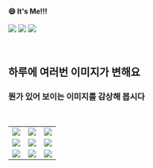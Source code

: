 <!--
#### 📫 How to reach me?
<a href="mailto:thquddnr123@gmail.com">
    <img 
        src="https://img.shields.io/badge/Gmail-d14836?style=flat-square&logo=Gmail&logoColor=white&link=mailto:thquddnr123@gmail.com"
        style="height : auto; margin-left : 60px; margin-right : 60px;"/>
</a>
-->
#### 😄 It's Me!!!

<a href="https://cybecho.notion.site/SBU-s-Archives-854ccd3338c2456a867956f26143998a" target="_blank"><img src="https://img.shields.io/badge/Portfolio-303030?style=for-the-badge&logo=Notion&logoColor=white"/></a>
<a href="https://www.instagram.com/junk_warrior_vintage/" target="_blank"><img src="https://img.shields.io/badge/@junk_warrir_vintage-E4405F?style=for-the-badge&logo=Instagram&logoColor=white"/></a>
<a href="https://www.behance.net/thquddnr125654" target="_blank"><img src="https://img.shields.io/badge/Behance-1769FF?style=for-the-badge&logo=Behance&logoColor=white"/></a>

</br>

## 하루에 여러번 이미지가 변해요
### 뭔가 있어 보이는 이미지를 감상해 봅시다

<!--
마크업 바로보기 사이트
https://dillinger.io/ 
-->
  <br/> <table>
<tr>
<td><a href='https://kimjongillookingatthings.tumblr.com/'><img src='https://www.random-art.org/img/large/433656.jpg'></a></td>
<td><a href='https://www.omfgdogs.com/#'><img src='https://www.random-art.org/img/large/433519.jpg'></a></td>
<td><a href='https://name.ho9.me/'><img src='https://www.random-art.org/img/large/432910.jpg'></a></td>
</tr>
<tr>
<td><a href='https://img.theqoo.net/img/rjIus.jpg'><img src='https://www.random-art.org/img/large/432852.jpg'></a></td>
<td><a href='https://www.cameronsworld.net'><img src='https://www.random-art.org/img/large/433923.jpg'></a></td>
<td><a href='https://longdogechallenge.com/'><img src='https://www.random-art.org/img/large/434106.jpg'></a></td>
</tr>
<tr>
<td><a href='http://www.omglasergunspewpewpew.com/'><img src='https://www.random-art.org/img/large/432906.jpg'></a></td>
<td><a href='https://binarypiano.com/'><img src='https://www.random-art.org/img/large/434029.jpg'></a></td>
<td><a href='https://pointerpointer.com/'><img src='https://www.random-art.org/img/large/433450.jpg'></a></td>
</tr>
</table>
